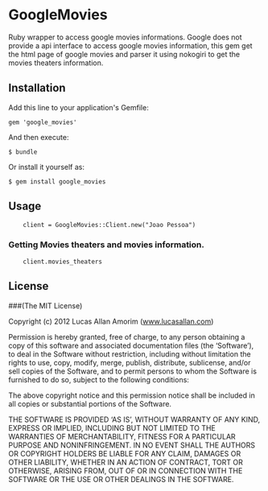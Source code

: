 # GoogleMovies

Ruby wrapper to access google movies informations. 
Google does not provide a api interface to access google movies information, this gem get the html page of google movies and parser it using nokogiri to get the movies theaters information. 

## Installation

Add this line to your application's Gemfile:

    gem 'google_movies'

And then execute:

    $ bundle

Or install it yourself as:

    $ gem install google_movies

## Usage

		client = GoogleMovies::Client.new("Joao Pessoa")

### Getting Movies theaters and movies information.

		client.movies_theaters

## License

###(The MIT License)

Copyright (c) 2012 Lucas Allan Amorim (www.lucasallan.com)

Permission is hereby granted, free of charge, to any person obtaining a copy of this software and associated documentation files (the ‘Software’), to deal in the Software without restriction, including without limitation the rights to use, copy, modify, merge, publish, distribute, sublicense, and/or sell copies of the Software, and to permit persons to whom the Software is furnished to do so, subject to the following conditions:

The above copyright notice and this permission notice shall be included in all copies or substantial portions of the Software.

THE SOFTWARE IS PROVIDED ‘AS IS’, WITHOUT WARRANTY OF ANY KIND, EXPRESS OR IMPLIED, INCLUDING BUT NOT LIMITED TO THE WARRANTIES OF MERCHANTABILITY, FITNESS FOR A PARTICULAR PURPOSE AND NONINFRINGEMENT. IN NO EVENT SHALL THE AUTHORS OR COPYRIGHT HOLDERS BE LIABLE FOR ANY CLAIM, DAMAGES OR OTHER LIABILITY, WHETHER IN AN ACTION OF CONTRACT, TORT OR OTHERWISE, ARISING FROM, OUT OF OR IN CONNECTION WITH THE SOFTWARE OR THE USE OR OTHER DEALINGS IN THE SOFTWARE.